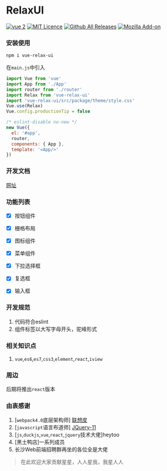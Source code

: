 # RelaxUI

[![vue 2](https://img.shields.io/badge/vue-2-42b983.svg?style=flat-square)](https://vuejs.org)  [![MIT Licence](https://badges.frapsoft.com/os/mit/mit.svg?v=103)](https://opensource.org/licenses/mit-license.php) [![Github All Releases](https://img.shields.io/github/downloads/atom/atom/total.svg?style=plastic)](https://www.npmjs.com/package/vue-relax-ui) [![Mozilla Add-on](https://img.shields.io/amo/stars/dustman.svg)](https://github.com/yanghuanrong/RelaxUI)


### 安装使用
``` bash
npm i vue-relax-ui
```
在`main.js`中引入
``` javascript
import Vue from 'vue'
import App from './App'
import router from './router'
import Relax from 'vue-relax-ui'
import 'vue-relax-ui/src/package/theme/style.css'
Vue.use(Relax)
Vue.config.productionTip = false

/* eslint-disable no-new */
new Vue({
  el: '#app',
  router,
  components: { App },
  template: '<App/>'
})
```
### 开发文档
[网址](https://yanghuanrong.github.io/RelaxUI/dist)

### 功能列表
- [x] 按钮组件
- [x] 栅格布局
- [x] 图标组件
- [x] 菜单组件
- [x] 下拉选择框
- [x] 复选框
- [x] 输入框


### 开发规范
1. 代码符合eslint
2. 组件标签以大写字母开头，驼峰形式


### 相关知识点
1. `vue`,`es6`,`es7`,`css3`,`element`,`react`,`iview`

### 周边
后期将推出`react`版本

### 由衷感谢
1. [`webpack4.0`底层架构师] [联想皮](https://github.com/JachinZou)
2. [`javascript`语言布道师] [JQuery-11](https://github.com/I-find-you11)
3. [`js`,`duckjs`,`vue`,`react`,`jquery`技术大佬]heytoo
4. [黑土鸭店]一系列成员
5. 长沙Web前端招聘群再坐的各位全是大佬

> 在此欢迎大家贡献星星，人人星我，我星人人
